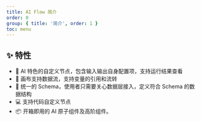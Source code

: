 ```yaml
---
title: AI Flow 简介
order: 0
group: { title: '简介', order: 1 }
toc: menu
---
```


## ✨ 特性

- 🌈 AI 特色的自定义节点，包含输入输出自身配置项，支持运行结果查看
- 💬 画布支持数据流，支持变量的引用和流转
- 🌟 统一的 Schema，使用者只需要关心数据层接入，定义符合 Schema 的数据结构
- 💻 支持代码自定义节点
- 📦 开箱即用的 AI 原子组件及高阶组件。
